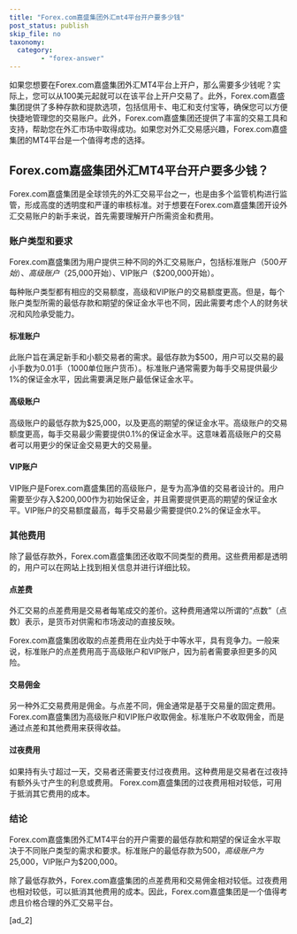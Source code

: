 ```yaml
---
title: "Forex.com嘉盛集团外汇mt4平台开户要多少钱"
post_status: publish
skip_file: no
taxonomy:
  category:
        - "forex-answer"
---
```


如果您想要在Forex.com嘉盛集团外汇MT4平台上开户，那么需要多少钱呢？实际上，您可以从100美元起就可以在该平台上开户交易了。此外，Forex.com嘉盛集团提供了多种存款和提款选项，包括信用卡、电汇和支付宝等，确保您可以方便快捷地管理您的交易账户。此外，Forex.com嘉盛集团还提供了丰富的交易工具和支持，帮助您在外汇市场中取得成功。如果您对外汇交易感兴趣，Forex.com嘉盛集团的MT4平台是一个值得考虑的选择。

## Forex.com嘉盛集团外汇MT4平台开户要多少钱？

Forex.com嘉盛集团是全球领先的外汇交易平台之一，也是由多个监管机构进行监管，形成高度的透明度和严谨的审核标准。对于想要在Forex.com嘉盛集团开设外汇交易账户的新手来说，首先需要理解开户所需资金和费用。

### 账户类型和要求

Forex.com嘉盛集团为用户提供三种不同的外汇交易账户，包括标准账户（$500开始）、高级账户（$25,000开始）、VIP账户（$200,000开始）。

每种账户类型都有相应的交易额度，高级和VIP账户的交易额度更高。但是，每个账户类型所需的最低存款和期望的保证金水平也不同，因此需要考虑个人的财务状况和风险承受能力。

#### 标准账户

此账户旨在满足新手和小额交易者的需求。最低存款为$500，用户可以交易的最小手数为0.01手（1000单位账户货币）。标准账户通常需要为每手交易提供最少1%的保证金水平，因此需要满足账户最低保证金水平。

#### 高级账户

高级账户的最低存款为$25,000，以及更高的期望的保证金水平。高级账户的交易额度更高，每手交易最少需要提供0.1%的保证金水平。这意味着高级账户的交易者可以用更少的保证金交易更大的交易量。

#### VIP账户

VIP账户是Forex.com嘉盛集团的高级账户，是专为高净值的交易者设计的。用户需要至少存入$200,000作为初始保证金，并且需要提供更高的期望的保证金水平。VIP账户的交易额度最高，每手交易最少需要提供0.2%的保证金水平。

### 其他费用

除了最低存款外，Forex.com嘉盛集团还收取不同类型的费用。这些费用都是透明的，用户可以在网站上找到相关信息并进行详细比较。

#### 点差费

外汇交易的点差费用是交易者每笔成交的差价。这种费用通常以所谓的“点数”（点数）表示，是货币对供需和市场波动的直接反映。

Forex.com嘉盛集团收取的点差费用在业内处于中等水平，具有竞争力。一般来说，标准账户的点差费用高于高级账户和VIP账户，因为前者需要承担更多的风险。

#### 交易佣金

另一种外汇交易费用是佣金。与点差不同，佣金通常是基于交易量的固定费用。 Forex.com嘉盛集团为高级账户和VIP账户收取佣金。标准账户不收取佣金，而是通过点差和其他费用来获得收益。

#### 过夜费用

如果持有头寸超过一天，交易者还需要支付过夜费用。这种费用是交易者在过夜持有额外头寸产生的利息或费用。 Forex.com嘉盛集团的过夜费用相对较低，可用于抵消其它费用的成本。

### 结论

Forex.com嘉盛集团外汇MT4平台的开户需要的最低存款和期望的保证金水平取决于不同账户类型的需求和要求。标准账户的最低存款为$500，高级账户为$25,000，VIP账户为$200,000。

除了最低存款外，Forex.com嘉盛集团的点差费用和交易佣金相对较低。过夜费用也相对较低，可以抵消其他费用的成本。因此，Forex.com嘉盛集团是一个值得考虑且价格合理的外汇交易平台。

\[ad\_2\]

